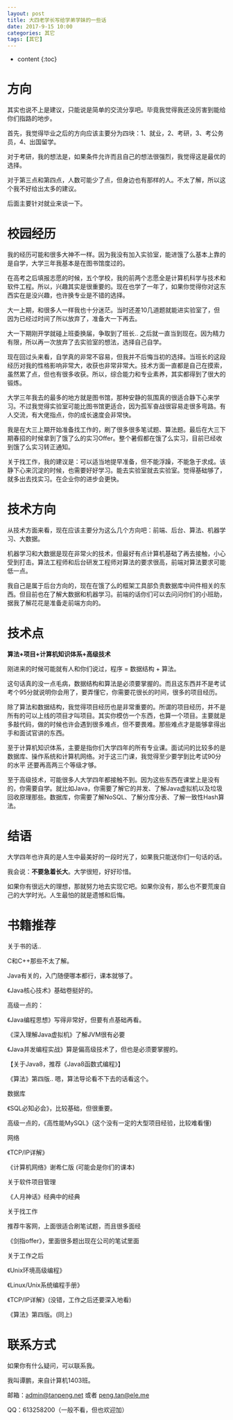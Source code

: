 ```yaml
---
layout: post
title: 大四老学长写给学弟学妹的一些话
date: 2017-9-15 10:00
categories: 其它
tags: [其它]
---
```


* content
{:toc} 
# 方向

其实也说不上是建议，只能说是简单的交流分享吧。毕竟我觉得我还没厉害到能给你们指路的地步。

首先，我觉得毕业之后的方向应该主要分为四块：1、就业，2、考研，3、考公务员，4、出国留学。

对于考研，我的想法是，如果条件允许而且自己的想法很强烈，我觉得这是最优的选择。

对于第三点和第四点，人数可能少了点，但身边也有那样的人。不太了解，所以这个我不好给出太多的建议。

后面主要针对就业来谈一下。

# 校园经历

我的经历可能和很多大神不一样。因为我没有加入实验室，能进饿了么基本上靠的是自学，大学三年我基本是在图书馆度过的。

在高考之后填报志愿的时候，五个学校，我的前两个志愿全是计算机科学与技术和软件工程。所以，兴趣其实是很重要的。现在也学了一年了，如果你觉得你对这东西实在是没兴趣，也许换专业是不错的选择。

大一上期，和很多人一样我也十分迷茫。当时还差10几道题就能进实验室了，但因为已经过时间了所以放弃了，准备大一下再去。

大一下期刚开学就碰上班委换届，争取到了班长.. 之后就一直当到现在。因为精力有限，所以再一次放弃了去实验室的想法，选择自己自学。

现在回过头来看，自学真的非常不容易，但我并不后悔当初的选择。当班长的这段经历对我的性格影响非常大，收获也非常非常大。技术方面一直都是自己在摸索，虽然累了点，但也有很多收获。所以，综合能力和专业素养，其实都得到了很大的锻炼。

大学三年我去的最多的地方就是图书馆，那种安静的氛围真的很适合静下心来学习。不过我觉得实验室可能比图书馆更适合，因为孤军奋战很容易走很多弯路。有人交流，有大佬指点，你的成长速度会非常快。

我是在大三上期开始准备找工作的，刷了很多很多笔试题、算法题。最后在大三下期春招的时候拿到了饿了么的实习Offer。整个暑假都在饿了么实习，目前已经收到饿了么实习转正通知。

关于找工作，我的建议是：可以适当地提早准备，但不能浮躁，不能急于求成。该静下心来沉淀的时候，也需要好好学习。能去实验室就去实验室。觉得基础够了，就多出去找实习。在企业你的进步会更快。

# 技术方向

从技术方面来看，现在应该主要分为这么几个方向吧：前端、后台、算法、机器学习、大数据。

机器学习和大数据是现在非常火的技术，但最好有点计算机基础了再去接触，小心受到打击。算法工程师和后台研发工程师对算法的要求很高，前端对算法要求可能低一点。

我自己是属于后台方向的，现在在饿了么的框架工具部负责数据库中间件相关的东西。但目前也在了解大数据和机器学习。前端的话你们可以去问问你们的小班助，据我了解花花是准备走前端方向的。

# 技术点

**算法+项目+计算机知识体系+高级技术**

刚进来的时候可能就有人和你们说过，程序 = 数据结构 + 算法。

这句话真的没一点毛病，数据结构和算法是必须要掌握的。而且这东西并不是考试考个95分就说明你会用了，要弄懂它，你需要花很长的时间，很多的项目经历。

除了算法和数据结构，我觉得项目经历也是非常重要的。所谓的项目经历，并不是所有的可以上线的项目才叫项目。其实你模仿一个东西，也算一个项目。主要就是多敲代码，做的时候也许会遇到很多难点，但不要畏难。那些难点才是能够拿得出手和面试官讲的东西。

至于计算机知识体系，主要是指你们大学四年的所有专业课。面试问的比较多的是数据库、操作系统和计算机网络。对于这三门课，我觉得至少要学到比考试90分的水平 还要再高两三个等级才够。

至于高级技术，可能很多人大学四年都接触不到。因为这些东西在课堂上是没有的，你需要自学。就比如Java，你需要了解它的并发、了解Java虚拟机以及垃圾回收原理那些。数据库，你需要了解NoSQL、了解分库分表、了解一致性Hash算法。

# 结语

大学四年也许真的是人生中最美好的一段时光了，如果我只能送你们一句话的话。

我会说：**不要急着长大**。大学很短，好好珍惜。

如果你有很远大的理想，那就努力地去实现它吧。如果你没有，那么也不要荒废自己的大学时光。人生最怕的就是遗憾和后悔。

# 书籍推荐

关于书的话..

C和C++那些不太了解。

Java有关的，入门随便哪本都行，课本就够了。

《Java核心技术》基础卷挺好的。

高级一点的：

《Java编程思想》写得非常好，但要有点基础再看。

《深入理解Java虚拟机》了解JVM很有必要

《Java并发编程实战》算是偏高级技术了，但也是必须要掌握的。

【关于Java8，推荐《Java8函数式编程》】

《算法》第四版.. 嗯，算法导论看不下去的话看这个。

数据库

《SQL必知必会》，比较基础，但很重要。

高级一点的，《高性能MySQL》(这个没有一定的大型项目经验，比较难看懂)

网络

《TCP/IP详解》

《计算机网络》谢希仁版 (可能会是你们的课本)

关于软件项目管理

《人月神话》经典中的经典

关于找工作

推荐牛客网，上面很适合刷笔试题，而且很多面经

《剑指offer》，里面很多题出现在公司的笔试里面

关于工作之后

《Unix环境高级编程》

《Linux/Unix系统编程手册》

《TCP/IP详解》(没错，工作之后还要深入地看)

《算法》第四版。(同上)

# 联系方式

如果你有什么疑问，可以联系我。

我叫谭鹏，来自计算机1403班。

邮箱：<admin@tanpeng.net> 或者 <peng.tan@ele.me>

QQ：613258200（一般不看，但也欢迎加）